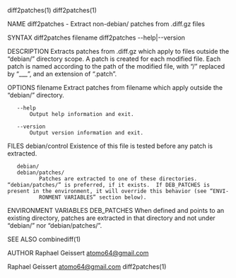 diff2patches(1)                                                                                                                                                                           diff2patches(1)

NAME
       diff2patches - Extract non-debian/ patches from .diff.gz files

SYNTAX
       diff2patches filename
       diff2patches --help|--version

DESCRIPTION
       Extracts  patches from .diff.gz which apply to files outside the “debian/” directory scope.  A patch is created for each modified file.  Each patch is named according to the path of the modified
       file, with “/” replaced by “___”, and an extension of “.patch”.

OPTIONS
       filename
           Extract patches from filename which apply outside the “debian/” directory.

       --help
           Output help information and exit.

       --version
           Output version information and exit.

FILES
       debian/control
              Existence of this file is tested before any patch is extracted.

       debian/
       debian/patches/
              Patches are extracted to one of these directories.  “debian/patches/” is preferred, if it exists.  If DEB_PATCHES is present in the environment, it will override this behavior (see “ENVI‐
              RONMENT VARIABLES” section below).

ENVIRONMENT VARIABLES
       DEB_PATCHES
              When defined and points to an existing directory, patches are extracted in that directory and not under “debian/” nor “debian/patches/”.

SEE ALSO
       combinediff(1)

AUTHOR
       Raphael Geissert <atomo64@gmail.com>

Raphael Geissert <atomo64@gmail.com>                                                                                                                                                      diff2patches(1)
